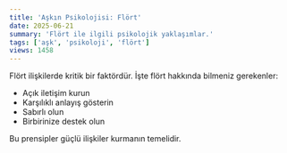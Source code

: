 ```yaml
---
title: 'Aşkın Psikolojisi: Flört'
date: 2025-06-21
summary: 'Flört ile ilgili psikolojik yaklaşımlar.'
tags: ['aşk', 'psikoloji', 'flört']
views: 1458
---
```


Flört ilişkilerde kritik bir faktördür. İşte flört hakkında bilmeniz gerekenler:

- Açık iletişim kurun
- Karşılıklı anlayış gösterin
- Sabırlı olun
- Birbirinize destek olun

Bu prensipler güçlü ilişkiler kurmanın temelidir.